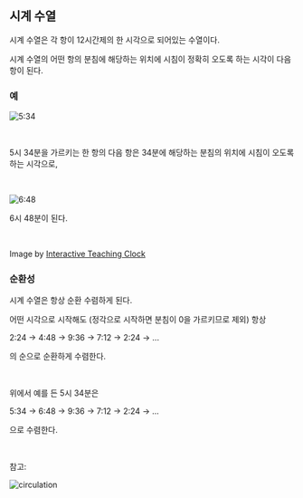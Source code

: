 시계 수열
--------
시계 수열은 각 항이 12시간제의 한 시각으로 되어있는 수열이다.

시계 수열의 어떤 항의 분침에 해당하는 위치에 시침이 정확히 오도록 하는 시각이 다음 항이 된다.

### 예

![5:34](img/5-34.png)

<br>

5시 34분을 가르키는 한 항의 다음 항은 34분에 해당하는 분침의 위치에 시침이 오도록 하는 시각으로,

<br>

![6:48](img/6-48.png)

6시 48분이 된다.

<br>

Image by [Interactive Teaching Clock](http://www.visnos.com/demos/clock)

### 순환성

시계 수열은 항상 순환 수렴하게 된다.

어떤 시각으로 시작해도 (정각으로 시작하면 분침이 0을 가르키므로 제외) 항상

2:24 -> 4:48 -> 9:36 -> 7:12 -> 2:24 -> ...

의 순으로 순환하게 수렴한다.

<br>

위에서 예를 든 5시 34분은

5:34 -> 6:48 -> 9:36 -> 7:12 -> 2:24 -> ...

으로 수렴한다.

<br>

참고:

![circulation](img/circulation.png)
